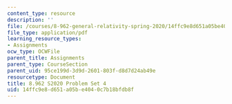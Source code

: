 ```yaml
---
content_type: resource
description: ''
file: /courses/8-962-general-relativity-spring-2020/14ffc9e8d651a05be4040c7b18bfdb8f_MIT8_962S20_pset04.pdf
file_type: application/pdf
learning_resource_types:
- Assignments
ocw_type: OCWFile
parent_title: Assignments
parent_type: CourseSection
parent_uid: 95ce199d-3d9d-2601-803f-d8d7d24ab49e
resourcetype: Document
title: 8.962 S2020 Problem Set 4
uid: 14ffc9e8-d651-a05b-e404-0c7b18bfdb8f
---
```

